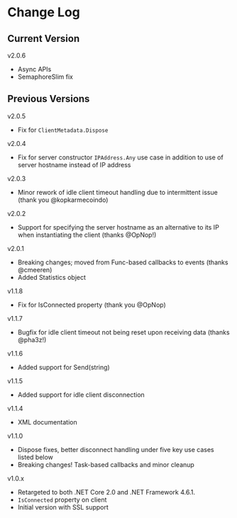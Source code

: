 # Change Log

## Current Version

v2.0.6

- Async APIs
- SemaphoreSlim fix

## Previous Versions

v2.0.5

- Fix for ```ClientMetadata.Dispose```

v2.0.4

- Fix for server constructor ```IPAddress.Any``` use case in addition to use of server hostname instead of IP address

v2.0.3

- Minor rework of idle client timeout handling due to intermittent issue (thank you @kopkarmecoindo)

v2.0.2

- Support for specifying the server hostname as an alternative to its IP when instantiating the client (thanks @OpNop!)

v2.0.1

- Breaking changes; moved from Func-based callbacks to events (thanks @cmeeren)
- Added Statistics object

v1.1.8

- Fix for IsConnected property (thank you @OpNop)

v1.1.7

- Bugfix for idle client timeout not being reset upon receiving data (thanks @pha3z!)

v1.1.6

- Added support for Send(string) 

v1.1.5

- Added support for idle client disconnection

v1.1.4

- XML documentation

v1.1.0

- Dispose fixes, better disconnect handling under five key use cases listed below
- Breaking changes!  Task-based callbacks and minor cleanup

v1.0.x

- Retargeted to both .NET Core 2.0 and .NET Framework 4.6.1.
- ```IsConnected``` property on client
- Initial version with SSL support 
